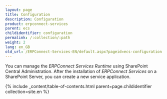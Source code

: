 ```yaml
---
layout: page
title: Configuration
description: Configuration
product: erpconnect-services
parent: ecs
childidentifier: configuration
permalink: /:collection/:path
weight: 2
lang: en_GB
old_url: /ERPConnect-Services-EN/default.aspx?pageid=ecs-configuration
---
```

You can manage the *ERPConnect Services Runtime* using SharePoint Central Administration. After the installation of *ERPConnect Services* on a SharePoint Server, you can create a new service application.

{% include _content/table-of-contents.html parent=page.childidentifier collection=site.en %}

